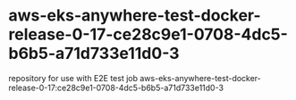# aws-eks-anywhere-test-docker-release-0-17-ce28c9e1-0708-4dc5-b6b5-a71d733e11d0-3
repository for use with E2E test job aws-eks-anywhere-test-docker-release-0-17:ce28c9e1-0708-4dc5-b6b5-a71d733e11d0-3
